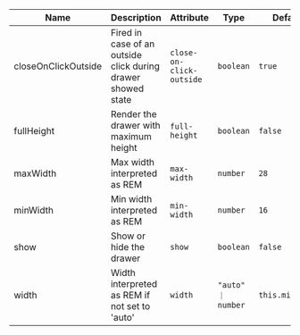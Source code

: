 | Name       | Description                   | Attribute        | Type                                      | Default             |
|------------|-------------------------------|------------------|-------------------------------------------|---------------------|
|closeOnClickOutside| Fired in case of an outside click during drawer showed state | `close-on-click-outside` | `boolean` | `true` |
|fullHeight| Render the drawer with maximum height | `full-height` | `boolean` | `false` |
|maxWidth| Max width interpreted as REM | `max-width` | `number` | `28` |
|minWidth| Min width interpreted as REM | `min-width` | `number` | `16` |
|show| Show or hide the drawer | `show` | `boolean` | `false` |
|width| Width interpreted as REM if not set to 'auto' | `width` | `"auto" ｜ number` | `this.minWidth` |
